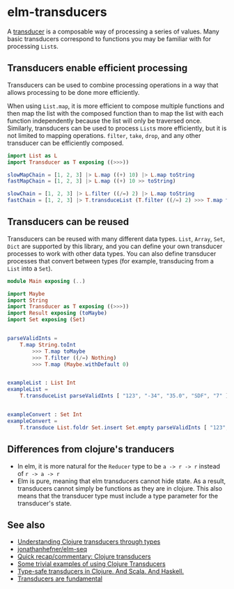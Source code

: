 
# elm-transducers

A [transducer](http://clojure.org/transducers) is a composable way of processing a series of values.  Many basic transducers correspond to functions you may be familiar with for processing `List`s.

## Transducers enable efficient processing

Transducers can be used to combine processing operations in a way that allows processing to be done more efficiently.

When using `List.map`, it is more efficient to compose multiple functions and then map the list with the composed function than to map the list with each function independently because the list will only be traversed once.  Similarly, transducers can be used to process `List`s more efficiently, but it is not limited to mapping operations.  `filter`, `take`, `drop`, and any other transducer can be efficiently composed.

```elm
import List as L
import Transducer as T exposing ((>>>))

slowMapChain = [1, 2, 3] |> L.map ((+) 10) |> L.map toString
fastMapChain = [1, 2, 3] |> L.map ((+) 10 >> toString)

slowChain = [1, 2, 3] |> L.filter ((/=) 2) |> L.map toString
fastChain = [1, 2, 3] |> T.transduceList (T.filter ((/=) 2) >>> T.map toString)
```

## Transducers can be reused

Transducers can be reused with many different data types.  `List`, `Array`, `Set`, `Dict` are supported by this library, and you can define your own transducer processes to work with other data types.
You can also define transducer processes that convert between types (for example, transducing from a `List` into a `Set`).

```elm
module Main exposing (..)

import Maybe
import String
import Transducer as T exposing ((>>>))
import Result exposing (toMaybe)
import Set exposing (Set)


parseValidInts =
    T.map String.toInt
        >>> T.map toMaybe
        >>> T.filter ((/=) Nothing)
        >>> T.map (Maybe.withDefault 0)


exampleList : List Int
exampleList =
    T.transduceList parseValidInts [ "123", "-34", "35.0", "SDF", "7" ]


exampleConvert : Set Int
exampleConvert =
    T.transduce List.foldr Set.insert Set.empty parseValidInts [ "123", "-34", "35.0", "SDF", "7" ]
```


## Differences from clojure's tranducers

  - In elm, it is more natural for the `Reducer` type to be `a -> r -> r` instead of `r -> a -> r`
  - Elm is pure, meaning that elm transducers cannot hide state.  As a result, transducers cannot simply be functions as they are in clojure.  This also means that the transducer type must include a type parameter for the transducer's state.

 ## See also

  - [Understanding Clojure transducers through types](http://conscientiousprogrammer.com/blog/2014/08/07/understanding-cloure-transducers-through-types/)
  - [jonathanhefner/elm-seq](https://github.com/jonathanhefner/elm-seq)
  - [Quick recap/commentary: Clojure transducers](https://gist.github.com/ptaoussanis/e537bd8ffdc943bbbce7)
  - [Some trivial examples of using Clojure Transducers](http://ianrumford.github.io/blog/2014/08/08/Some-trivial-examples-of-using-Clojure-Transducers/)
  - [Type-safe transducers in Clojure. And Scala. And Haskell.](http://blog.podsnap.com/ducers2.html)
  - [Transducers are fundamental](http://ignaciothayer.com/post/Transducers-Are-Fundamental/)
